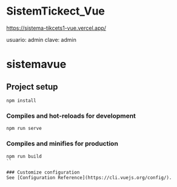 # SistemTickect_Vue
https://sistema-tikcets1-vue.vercel.app/

usuario: admin
clave: admin

# sistemavue

## Project setup
```
npm install
```

### Compiles and hot-reloads for development
```
npm run serve
```

### Compiles and minifies for production
```
npm run build
``

### Customize configuration
See [Configuration Reference](https://cli.vuejs.org/config/).
